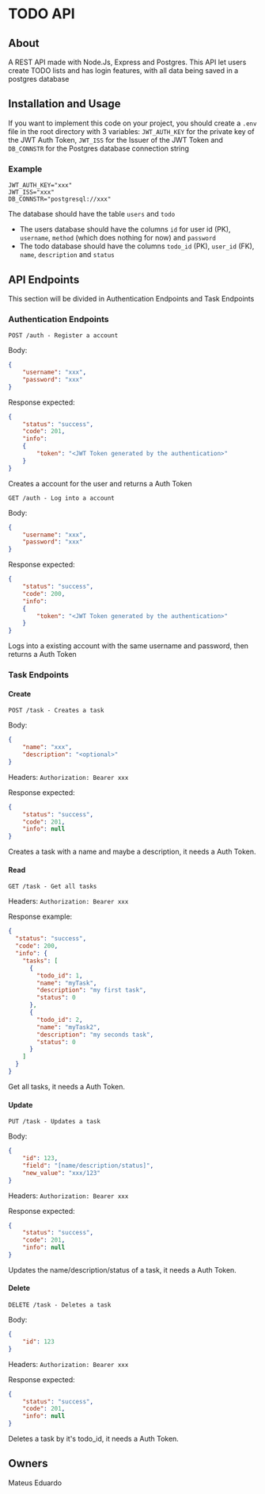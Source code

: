 # TODO API

## About
A REST API made with Node.Js, Express and Postgres. This API let users create TODO lists and has login features, with all data being saved in a postgres database

## Installation and Usage
If you want to implement this code on your project, you should create a `.env` file in the root directory with 3 variables: `JWT_AUTH_KEY` for the private key of the JWT Auth Token, `JWT_ISS` for the Issuer of the JWT Token and `DB_CONNSTR` for the Postgres database connection string

### Example
```env
JWT_AUTH_KEY="xxx"
JWT_ISS="xxx"
DB_CONNSTR="postgresql://xxx"
```

The database should have the table `users` and `todo`
- The users database should have the columns `id` for user id (PK), `username`, `method` (which does nothing for now) and `password`
- The todo database should have the columns `todo_id` (PK), `user_id` (FK), `name`, `description` and `status`

## API Endpoints

This section will be divided in Authentication Endpoints and Task Endpoints

### Authentication Endpoints

`POST /auth - Register a account`

Body:
```json
{
    "username": "xxx",
    "password": "xxx"
}
```

Response expected:
```json
{
    "status": "success",
    "code": 201,
    "info": 
    {
        "token": "<JWT Token generated by the authentication>"
    }
}
```
Creates a account for the user and returns a Auth Token

`GET /auth - Log into a account`

Body:
```json
{
    "username": "xxx",
    "password": "xxx"
}
```

Response expected:
```json
{
    "status": "success",
    "code": 200,
    "info": 
    {
        "token": "<JWT Token generated by the authentication>"
    }
}
```
Logs into a existing account with the same username and password, then returns a Auth Token

### Task Endpoints

#### Create

`POST /task - Creates a task`

Body:
```json
{
    "name": "xxx",
    "description": "<optional>"
}
```

Headers:
`Authorization: Bearer xxx`

Response expected:
```json
{
    "status": "success",
    "code": 201,
    "info": null
}
```
Creates a task with a name and maybe a description, it needs a Auth Token. 

#### Read

`GET /task - Get all tasks`

Headers:
`Authorization: Bearer xxx`

Response example:
```json
{
  "status": "success",
  "code": 200,
  "info": {
    "tasks": [
      {
        "todo_id": 1,
        "name": "myTask",
        "description": "my first task",
        "status": 0
      },
      {
        "todo_id": 2,
        "name": "myTask2",
        "description": "my seconds task",
        "status": 0
      }
    ]
  }
}
```
Get all tasks, it needs a Auth Token.


#### Update

`PUT /task - Updates a task`

Body:
```json
{
    "id": 123,
    "field": "[name/description/status]",
    "new_value": "xxx/123"
}
```

Headers:
`Authorization: Bearer xxx`

Response expected:
```json
{
    "status": "success",
    "code": 201,
    "info": null
}
```
Updates the name/description/status of a task, it needs a Auth Token. 

#### Delete

`DELETE /task - Deletes a task`

Body:
```json
{
    "id": 123
}
```

Headers:
`Authorization: Bearer xxx`

Response expected:
```json
{
    "status": "success",
    "code": 201,
    "info": null
}
```
Deletes a task by it's todo_id, it needs a Auth Token. 

## Owners

Mateus Eduardo